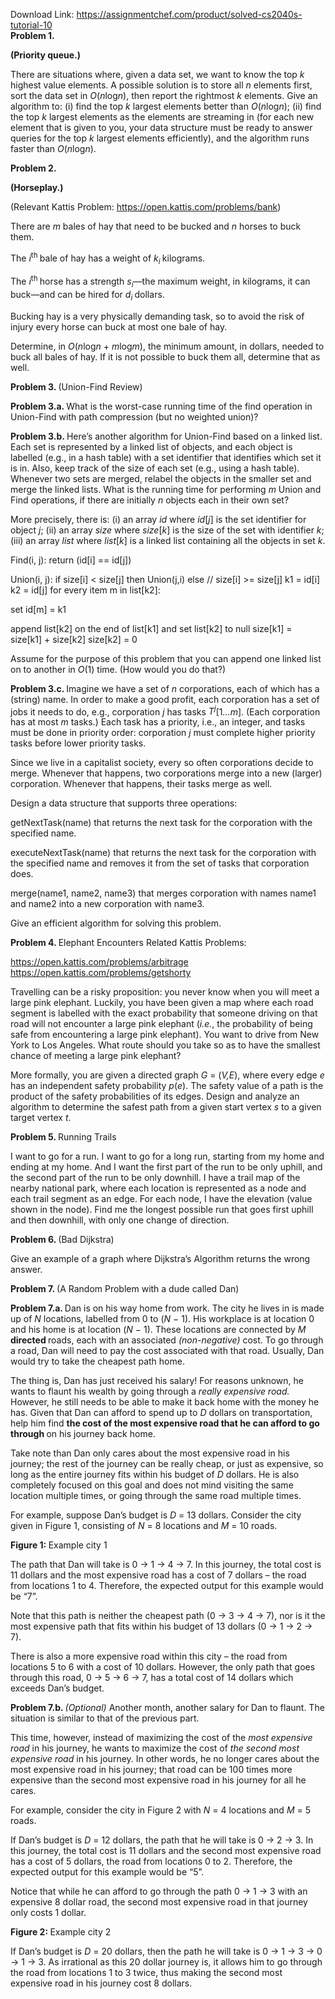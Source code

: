 Download Link: https://assignmentchef.com/product/solved-cs2040s-tutorial-10
<br>
<strong>Problem 1.</strong>

<strong>(Priority queue.)</strong>

There are situations where, given a data set, we want to know the top <em>k </em>highest value elements. A possible solution is to store all <em>n </em>elements first, sort the data set in <em>O</em>(<em>n</em>log<em>n</em>), then report the rightmost <em>k </em>elements. Give an algorithm to: (i) find the top <em>k </em>largest elements better than <em>O</em>(<em>n</em>log<em>n</em>); (ii) find the top <em>k </em>largest elements as the elements are streaming in (for each new element that is given to you, your data structure must be ready to answer queries for the top <em>k </em>largest elements efficiently), and the algorithm runs faster than <em>O</em>(<em>n</em>log<em>n</em>).

<strong>Problem 2.</strong>

<strong>(Horseplay.)</strong>

(Relevant Kattis Problem: https://open.kattis.com/problems/bank)

There are <em>m </em>bales of hay that need to be bucked and <em>n </em>horses to buck them.

The <em>i</em><sup>th </sup>bale of hay has a weight of <em>k<sub>i </sub></em>kilograms.

The <em>i</em><sup>th </sup>horse has a strength <em>s<sub>i</sub></em>—the maximum weight, in kilograms, it can buck—and can be hired for <em>d<sub>i </sub></em>dollars.

Bucking hay is a very physically demanding task, so to avoid the risk of injury every horse can buck at most one bale of hay.

Determine, in <em>O</em>(<em>n</em>log<em>n </em>+ <em>m</em>log<em>m</em>), the minimum amount, in dollars, needed to buck all bales of hay. If it is not possible to buck them all, determine that as well.

<strong>Problem 3.        </strong>(Union-Find Review)

<strong>Problem 3.a. </strong>What is the worst-case running time of the find operation in Union-Find with path compression (but no weighted union)?

<strong>Problem 3.b. </strong>Here’s another algorithm for Union-Find based on a linked list. Each set is represented by a linked list of objects, and each object is labelled (e.g., in a hash table) with a set identifier that identifies which set it is in. Also, keep track of the size of each set (e.g., using a hash table). Whenever two sets are merged, relabel the objects in the smaller set and merge the linked lists. What is the running time for performing <em>m </em>Union and Find operations, if there are initially <em>n </em>objects each in their own set?

More precisely, there is: (i) an array <em>id </em>where <em>id</em>[<em>j</em>] is the set identifier for object <em>j</em>; (ii) an array <em>size </em>where <em>size</em>[<em>k</em>] is the size of the set with identifier <em>k</em>; (iii) an array <em>list </em>where <em>list</em>[<em>k</em>] is a linked list containing all the objects in set <em>k</em>.

Find(i, j): return (id[i] == id[j])

Union(i, j): if size[i] &lt; size[j] then Union(j,i) else // size[i] &gt;= size[j] k1 = id[i] k2 = id[j] for every item m in list[k2]:

set id[m] = k1

append list[k2] on the end of list[k1] and set list[k2] to null size[k1] = size[k1] + size[k2] size[k2] = 0

Assume for the purpose of this problem that you can append one linked list on to another in <em>O</em>(1) time. (How would you do that?)

<strong>Problem 3.c. </strong>Imagine we have a set of <em>n </em>corporations, each of which has a (string) name. In order to make a good profit, each corporation has a set of jobs it needs to do, e.g., corporation <em>j </em>has tasks <em>T<sup>j</sup></em>[1<em>…m</em>]. (Each corporation has at most <em>m </em>tasks.) Each task has a priority, i.e., an integer, and tasks must be done in priority order: corporation <em>j </em>must complete higher priority tasks before lower priority tasks.

Since we live in a capitalist society, every so often corporations decide to merge. Whenever that happens, two corporations merge into a new (larger) corporation. Whenever that happens, their tasks merge as well.

Design a data structure that supports three operations:

getNextTask(name) that returns the next task for the corporation with the specified name.

executeNextTask(name) that returns the next task for the corporation with the specified name and removes it from the set of tasks that corporation does.

merge(name1, name2, name3) that merges corporation with names name1 and name2 into a new corporation with name3.

Give an efficient algorithm for solving this problem.

<strong>Problem 4. </strong>Elephant Encounters Related Kattis Problems:

https://open.kattis.com/problems/arbitrage https://open.kattis.com/problems/getshorty

Travelling can be a risky proposition: you never know when you will meet a large pink elephant. Luckily, you have been given a map where each road segment is labelled with the exact probability that someone driving on that road will not encounter a large pink elephant (<em>i.e.</em>, the probability of being safe from encountering a large pink elephant). You want to drive from New York to Los Angeles. What route should you take so as to have the smallest chance of meeting a large pink elephant?

More formally, you are given a directed graph <em>G </em>= (<em>V,E</em>), where every edge <em>e </em>has an independent safety probability <em>p</em>(<em>e</em>). The safety value of a path is the product of the safety probabilities of its edges. Design and analyze an algorithm to determine the safest path from a given start vertex <em>s </em>to a given target vertex <em>t</em>.

<strong>Problem 5.        </strong>Running Trails

I want to go for a run. I want to go for a long run, starting from my home and ending at my home. And I want the first part of the run to be only uphill, and the second part of the run to be only downhill. I have a trail map of the nearby national park, where each location is represented as a node and each trail segment as an edge. For each node, I have the elevation (value shown in the node). Find me the longest possible run that goes first uphill and then downhill, with only one change of direction.

<strong>Problem 6.         </strong>(Bad Dijkstra)

Give an example of a graph where Dijkstra’s Algorithm returns the wrong answer.

<strong>Problem 7.          </strong>(A Random Problem with a dude called Dan)

<strong>Problem 7.a. </strong>Dan is on his way home from work. The city he lives in is made up of <em>N </em>locations, labelled from 0 to (<em>N </em>− 1). His workplace is at location 0 and his home is at location (<em>N </em>− 1). These locations are connected by <em>M </em><strong>directed </strong>roads, each with an associated <em>(non-negative) </em>cost. To go through a road, Dan will need to pay the cost associated with that road. Usually, Dan would try to take the cheapest path home.

The thing is, Dan has just received his salary! For reasons unknown, he wants to flaunt his wealth by going through a <em>really expensive road. </em>However, he still needs to be able to make it back home with the money he has. Given that Dan can afford to spend up to <em>D </em>dollars on transportation, help him find <strong>the cost of the most expensive road that he can afford to go through </strong>on his journey back home.

Take note than Dan only cares about the most expensive road in his journey; the rest of the journey can be really cheap, or just as expensive, so long as the entire journey fits within his budget of <em>D </em>dollars. He is also completely focused on this goal and does not mind visiting the same location multiple times, or going through the same road multiple times.

For example, suppose Dan’s budget is <em>D </em>= 13 dollars. Consider the city given in Figure 1, consisting of <em>N </em>= 8 locations and <em>M </em>= 10 roads.

<strong>Figure 1: </strong>Example city 1

The path that Dan will take is 0 → 1 → 4 → 7. In this journey, the total cost is 11 dollars and the most expensive road has a cost of 7 dollars – the road from locations 1 to 4. Therefore, the expected output for this example would be “7”.

Note that this path is neither the cheapest path (0 → 3 → 4 → 7), nor is it the most expensive path that fits within his budget of 13 dollars (0 → 1 → 2 → 7).

There is also a more expensive road within this city – the road from locations 5 to 6 with a cost of 10 dollars. However, the only path that goes through this road, 0 → 5 → 6 → 7, has a total cost of 14 dollars which exceeds Dan’s budget.

<strong>Problem 7.b. </strong><em>(Optional) </em>Another month, another salary for Dan to flaunt. The situation is similar to that of the previous part.

This time, however, instead of maximizing the cost of the <em>most expensive road </em>in his journey, he wants to maximize the cost of <em>the second most expensive road </em>in his journey. In other words, he no longer cares about the most expensive road in his journey; that road can be 100 times more expensive than the second most expensive road in his journey for all he cares.

For example, consider the city in Figure 2 with <em>N </em>= 4 locations and <em>M </em>= 5 roads.

If Dan’s budget is <em>D </em>= 12 dollars, the path that he will take is 0 → 2 → 3. In this journey, the total cost is 11 dollars and the second most expensive road has a cost of 5 dollars, the road from locations 0 to 2. Therefore, the expected output for this example would be “5”.

Notice that while he can afford to go through the path 0 → 1 → 3 with an expensive 8 dollar road, the second most expensive road in that journey only costs 1 dollar.

<strong>Figure 2: </strong>Example city 2

If Dan’s budget is <em>D </em>= 20 dollars, then the path he will take is 0 → 1 → 3 → 0 → 1 → 3. As irrational as this 20 dollar journey is, it allows him to go through the road from locations 1 to 3 twice, thus making the second most expensive road in his journey cost 8 dollars.